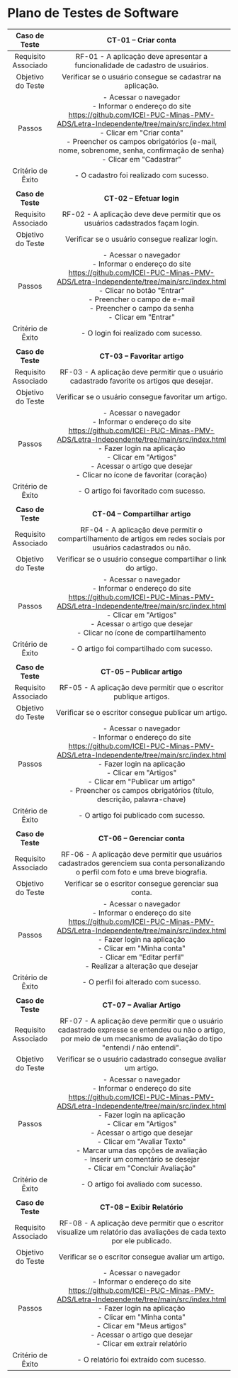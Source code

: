 # Plano de Testes de Software

 
| **Caso de Teste** 	| **CT-01 – Criar conta** 	|
|:---:	|:---:	|
|	Requisito Associado 	| RF-01 - A aplicação deve apresentar a funcionalidade de cadastro de usuários. |
| Objetivo do Teste 	| Verificar se o usuário consegue se cadastrar na aplicação. |
| Passos 	| - Acessar o navegador <br> - Informar o endereço do site https://github.com/ICEI-PUC-Minas-PMV-ADS/Letra-Independente/tree/main/src/index.html<br> - Clicar em "Criar conta" <br> - Preencher os campos obrigatórios (e-mail, nome, sobrenome, senha, confirmação de senha) <br> - Clicar em "Cadastrar" |
|Critério de Êxito | - O cadastro foi realizado com sucesso. |
|  	|  	|
| **Caso de Teste** 	| **CT-02 – Efetuar login**	|
|Requisito Associado | RF-02	- A aplicação deve deve permitir que os usuários cadastrados façam login. |
| Objetivo do Teste 	| Verificar se o usuário consegue realizar login. |
| Passos 	| - Acessar o navegador <br> - Informar o endereço do site https://github.com/ICEI-PUC-Minas-PMV-ADS/Letra-Independente/tree/main/src/index.html<br> - Clicar no botão "Entrar" <br> - Preencher o campo de e-mail <br> - Preencher o campo da senha <br> - Clicar em "Entrar" |
|Critério de Êxito | - O login foi realizado com sucesso. |
|  	|  	|
| **Caso de Teste** 	| **CT-03 – Favoritar artigo**	|
|Requisito Associado | RF-03	- A aplicação deve permitir que o usuário cadastrado favorite os artigos que desejar. |
| Objetivo do Teste 	| Verificar se o usuário consegue favoritar um artigo. |
| Passos 	| - Acessar o navegador <br> - Informar o endereço do site https://github.com/ICEI-PUC-Minas-PMV-ADS/Letra-Independente/tree/main/src/index.html<br> - Fazer login na aplicação <br>  - Clicar em "Artigos" <br> - Acessar o artigo que desejar <br> - Clicar no ícone de favoritar (coração) |
|Critério de Êxito | - O artigo foi favoritado com sucesso. |
|  	|  	|
| **Caso de Teste** 	| **CT-04 – Compartilhar artigo**	|
|Requisito Associado | RF-04	- A aplicação deve permitir o compartilhamento de artigos em redes sociais por usuários cadastrados ou não. |
| Objetivo do Teste 	| Verificar se o usuário consegue compartilhar o link do artigo. |
| Passos 	| - Acessar o navegador <br> - Informar o endereço do site https://github.com/ICEI-PUC-Minas-PMV-ADS/Letra-Independente/tree/main/src/index.html<br>  - Clicar em "Artigos" <br> - Acessar o artigo que desejar <br> - Clicar no ícone de compartilhamento |
|Critério de Êxito | - O artigo foi compartilhado com sucesso. |
|  	|  	|
| **Caso de Teste** 	| **CT-05 – Publicar artigo**	|
|Requisito Associado | RF-05	- A aplicação deve permitir que o escritor publique artigos.	 |
| Objetivo do Teste 	| Verificar se o escritor consegue publicar um artigo. |
| Passos 	| - Acessar o navegador <br> - Informar o endereço do site https://github.com/ICEI-PUC-Minas-PMV-ADS/Letra-Independente/tree/main/src/index.html<br> - Fazer login na aplicação <br> - Clicar em "Artigos" <br> - Clicar em "Publicar um artigo" <br> - Preencher os campos obrigatórios (título, descrição, palavra-chave) |
|Critério de Êxito | - O artigo foi publicado com sucesso. |
|  	|  	|
| **Caso de Teste** 	| **CT-06 – Gerenciar conta**	|
|Requisito Associado | RF-06	- A aplicação deve permitir que usuários cadastrados gerenciem sua conta personalizando o perfil com foto e uma breve biografia.	 |
| Objetivo do Teste 	| Verificar se o escritor consegue gerenciar sua conta. |
| Passos 	| - Acessar o navegador <br> - Informar o endereço do site https://github.com/ICEI-PUC-Minas-PMV-ADS/Letra-Independente/tree/main/src/index.html<br> - Fazer login na aplicação <br> - Clicar em "Minha conta" <br> - Clicar em "Editar perfil" <br> - Realizar a alteração que desejar |
|Critério de Êxito | - O perfil foi alterado com sucesso. |
|  	|  	|
| **Caso de Teste** 	| **CT-07 – Avaliar Artigo**	|
|Requisito Associado | RF-07	- A aplicação deve permitir que o usuário cadastrado expresse se entendeu ou não o artigo, por meio de um mecanismo de avaliação do tipo "entendi / não entendi".	 |
| Objetivo do Teste 	| Verificar se o usuário cadastrado consegue avaliar um artigo. |
| Passos 	| - Acessar o navegador <br> - Informar o endereço do site https://github.com/ICEI-PUC-Minas-PMV-ADS/Letra-Independente/tree/main/src/index.html<br> - Fazer login na aplicação <br> - Clicar em "Artigos" <br> - Acessar o artigo que desejar <br> - Clicar em "Avaliar Texto" <br> - Marcar uma das opções de avaliação <br> - Inserir um comentário se desejar <br> - Clicar em "Concluir Avaliação" |
|Critério de Êxito | - O artigo foi avaliado com sucesso. |
|  	|  	|
| **Caso de Teste** 	| **CT-08 – Exibir Relatório**	|
|Requisito Associado | RF-08	- A aplicação deve permitir que o escritor visualize um relatório das avaliações de cada texto por ele publicado.	 |
| Objetivo do Teste 	| Verificar se o escritor consegue avaliar um artigo. |
| Passos 	| - Acessar o navegador <br> - Informar o endereço do site https://github.com/ICEI-PUC-Minas-PMV-ADS/Letra-Independente/tree/main/src/index.html<br> - Fazer login na aplicação <br> - Clicar em "Minha conta" <br> - Clicar em "Meus artigos" <br> - Acessar o artigo que desejar <br> - Clicar em extrair relatório <br>  |
|Critério de Êxito | - O relatório foi extraído com sucesso. |
